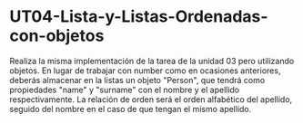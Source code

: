# UT04-Lista-y-Listas-Ordenadas-con-objetos
Realiza la misma implementación de la tarea de la unidad 03 pero utilizando objetos. En lugar de trabajar con number como en ocasiones anteriores, deberás almacenar en la listas un objeto "Person", que tendrá como propiedades "name" y "surname" con el nombre y el apellido respectivamente. La relación de orden será el orden alfabético del apellido, seguido del nombre en el caso de que tengan el mismo apellido.
